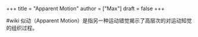 +++
title = "Apparent Motion"
author = ["Max"]
draft = false
+++

\#wiki
似动（Apparent Motion）是指另一种运动错觉揭示了高层次的对运动知觉的组织过程。
